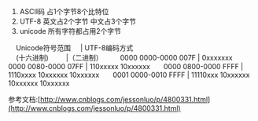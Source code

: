 1. ASCII码  占1个字节8个比特位
2. UTF-8    英文占2个字节 中文占3个字节
3. unicode  所有字符都占用2个字节

     Unicode符号范围      | UTF-8编码方式  
     (十六进制)           |（二进制）     
     0000 0000-0000 007F | 0xxxxxxx     
     0000 0080-0000 07FF | 110xxxxx 10xxxxxx  
     0000 0800-0000 FFFF | 1110xxxx 10xxxxxx 10xxxxxx  
     0001 0000-0010 FFFF | 11110xxx 10xxxxxx 10xxxxxx 10xxxxxx














参考文档:[http://www.cnblogs.com/jessonluo/p/4800331.html](http://www.cnblogs.com/jessonluo/p/4800331.html)
